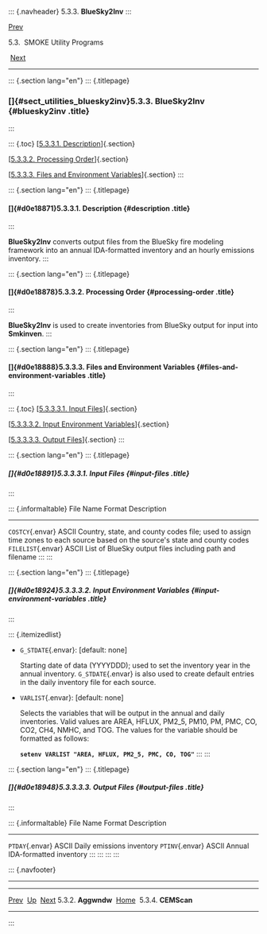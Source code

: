 ::: {.navheader}
5.3.3. **BlueSky2Inv**
:::

[Prev](ch05s03s02.html) 

5.3.  SMOKE Utility Programs

 [Next](ch05s03s04.html)

------------------------------------------------------------------------

::: {.section lang="en"}
::: {.titlepage}
<div>

<div>

### []{#sect_utilities_bluesky2inv}5.3.3. **BlueSky2Inv** {#bluesky2inv .title}

</div>

</div>
:::

::: {.toc}
[[5.3.3.1. Description](ch05s03s03.html#d0e18871)]{.section}

[[5.3.3.2. Processing Order](ch05s03s03.html#d0e18878)]{.section}

[[5.3.3.3. Files and Environment
Variables](ch05s03s03.html#d0e18888)]{.section}
:::

::: {.section lang="en"}
::: {.titlepage}
<div>

<div>

#### []{#d0e18871}5.3.3.1. Description {#description .title}

</div>

</div>
:::

**BlueSky2Inv** converts output files from the BlueSky fire modeling
framework into an annual IDA-formatted inventory and an hourly emissions
inventory.
:::

::: {.section lang="en"}
::: {.titlepage}
<div>

<div>

#### []{#d0e18878}5.3.3.2. Processing Order {#processing-order .title}

</div>

</div>
:::

**BlueSky2Inv** is used to create inventories from BlueSky output for
input into **Smkinven**.
:::

::: {.section lang="en"}
::: {.titlepage}
<div>

<div>

#### []{#d0e18888}5.3.3.3. Files and Environment Variables {#files-and-environment-variables .title}

</div>

</div>
:::

::: {.toc}
[[5.3.3.3.1. Input Files](ch05s03s03.html#d0e18891)]{.section}

[[5.3.3.3.2. Input Environment
Variables](ch05s03s03.html#d0e18924)]{.section}

[[5.3.3.3.3. Output Files](ch05s03s03.html#d0e18948)]{.section}
:::

::: {.section lang="en"}
::: {.titlepage}
<div>

<div>

##### []{#d0e18891}5.3.3.3.1. Input Files {#input-files .title}

</div>

</div>
:::

::: {.informaltable}
  File Name            Format   Description
  -------------------- -------- ------------------------------------------------------------------------------------------------------------------------------
  `COSTCY`{.envar}     ASCII    Country, state, and county codes file; used to assign time zones to each source based on the source's state and county codes
  `FILELIST`{.envar}   ASCII    List of BlueSky output files including path and filename
:::
:::

::: {.section lang="en"}
::: {.titlepage}
<div>

<div>

##### []{#d0e18924}5.3.3.3.2. Input Environment Variables {#input-environment-variables .title}

</div>

</div>
:::

::: {.itemizedlist}
-   `G_STDATE`{.envar}: \[default: none\]

    Starting date of data (YYYYDDD); used to set the inventory year in
    the annual inventory. `G_STDATE`{.envar} is also used to create
    default entries in the daily inventory file for each source.

-   `VARLIST`{.envar}: \[default: none\]

    Selects the variables that will be output in the annual and daily
    inventories. Valid values are AREA, HFLUX, PM2\_5, PM10, PM, PMC,
    CO, CO2, CH4, NMHC, and TOG. The values for the variable should be
    formatted as follows:

    **`setenv VARLIST "AREA, HFLUX, PM2_5, PMC, CO, TOG"`**
:::
:::

::: {.section lang="en"}
::: {.titlepage}
<div>

<div>

##### []{#d0e18948}5.3.3.3.3. Output Files {#output-files .title}

</div>

</div>
:::

::: {.informaltable}
  File Name         Format   Description
  ----------------- -------- --------------------------------
  `PTDAY`{.envar}   ASCII    Daily emissions inventory
  `PTINV`{.envar}   ASCII    Annual IDA-formatted inventory
:::
:::
:::
:::

::: {.navfooter}

------------------------------------------------------------------------

  -------------------------- -------------------- --------------------------
  [Prev](ch05s03s02.html)     [Up](ch05s03.html)     [Next](ch05s03s04.html)
  5.3.2. **Aggwndw**          [Home](index.html)          5.3.4. **CEMScan**
  -------------------------- -------------------- --------------------------
:::
